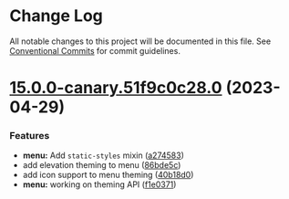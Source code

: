 # Change Log

All notable changes to this project will be documented in this file.
See [Conventional Commits](https://conventionalcommits.org) for commit guidelines.

# [15.0.0-canary.51f9c0c28.0](https://github.com/material-components/material-components-web/compare/v14.0.0...v15.0.0-canary.51f9c0c28.0) (2023-04-29)


### Features

* **menu:** Add `static-styles` mixin ([a274583](https://github.com/material-components/material-components-web/commit/a274583b97fd1fe27eaaca9cba5f890173bebb2e))
* add elevation theming to menu ([86bde5c](https://github.com/material-components/material-components-web/commit/86bde5c063e806f975d836d6a875f2fdaa7cdc67))
* add icon support to menu theming ([40b18d0](https://github.com/material-components/material-components-web/commit/40b18d04314549060c2b4a28ed425cba9976687b))
* **menu:** working on theming API ([f1e0371](https://github.com/material-components/material-components-web/commit/f1e0371502ee9bfe48f3501a63f70a42bfd79cb8))
